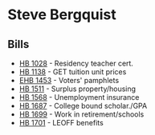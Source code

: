 # Steve Bergquist
## Bills
* [HB 1028](bill/2021-22/hb/1028/) - Residency teacher cert.
* [HB 1138](bill/2021-22/hb/1138/) - GET tuition unit prices
* [EHB 1453](bill/2021-22/ehb/1453/) - Voters' pamphlets
* [HB 1511](bill/2021-22/hb/1511/) - Surplus property/housing
* [HB 1568](bill/2021-22/hb/1568/) - Unemployment insurance
* [HB 1687](bill/2021-22/hb/1687/) - College bound scholar./GPA
* [HB 1699](bill/2021-22/hb/1699/) - Work in retirement/schools
* [HB 1701](bill/2021-22/hb/1701/) - LEOFF benefits
